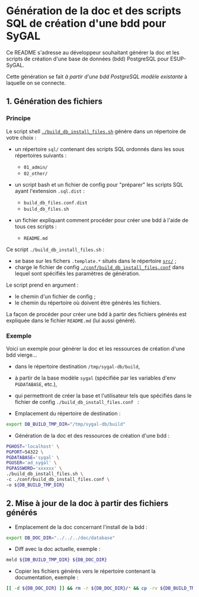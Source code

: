 Génération de la doc et des scripts SQL de création d'une bdd pour SyGAL
========================================================================

Ce README s'adresse au développeur souhaitant générer la doc et les scripts de création d'une base de données (bdd)
PostgreSQL pour ESUP-SyGAL. 

Cette génération se fait *à partir d'une bdd PostgreSQL modèle existante* à laquelle on se connecte.

## 1. Génération des fichiers

### Principe

Le script shell [`./build_db_install_files.sh`](build_db_install_files.sh) génère dans un répertoire de votre choix :

  - un répertoire `sql/` contenant des scripts SQL ordonnés dans les sous répertoires suivants :
    - `01_admin/`
    - `02_other/`
      
  - un script bash et un fichier de config pour "préparer" les scripts SQL ayant l'extension `.sql.dist` :    
    - `build_db_files.conf.dist`
    - `build_db_files.sh`
    
  - un fichier expliquant comment procéder pour créer une bdd à l'aide de tous ces scripts :
    - `README.md`

Ce script `./build_db_install_files.sh` :
  - se base sur les fichers `.template.*` situés dans le répertoire [`src/`](src) ;
  - charge le fichier de config [`./conf/build_db_install_files.conf`](conf/build_db_install_files.conf)
    dans lequel sont spécifiés les paramètres de génération.

Le script prend en argument :
  - le chemin d'un fichier de config ;
  - le chemin du répertoire où doivent être générés les fichiers.

La façon de procéder pour créer une bdd à partir des fichiers générés est expliquée dans le fichier
`README.md` (lui aussi généré).

### Exemple

Voici un exemple pour générer la doc et les ressources de création d'une bdd vierge...
  - dans le répertoire destination `/tmp/sygal-db/build`,
  - à partir de la base modèle `sygal` (spécifiée par les variables d'env `PGDATABASE`, etc.),
  - qui permettront de créer la base et l'utilisateur tels que spécifiés dans le fichier de config 
    `./build_db_install_files.conf ` :

- Emplacement du répertoire de destination :

```bash
export DB_BUILD_TMP_DIR="/tmp/sygal-db/build"
```

- Génération de la doc et des ressources de création d'une bdd :

```bash
PGHOST='localhost' \
PGPORT=54322 \
PGDATABASE='sygal' \
PGUSER='ad_sygal' \
PGPASSWORD='xxxxxx' \
./build_db_install_files.sh \
-c ./conf/build_db_install_files.conf \
-o ${DB_BUILD_TMP_DIR}
```


## 2. Mise à jour de la doc à partir des fichiers générés

- Emplacement de la doc concernant l'install de la bdd :

```bash
export DB_DOC_DIR="../../../doc/database"
```

- Diff avec la doc actuelle, exemple :

```bash
meld ${DB_BUILD_TMP_DIR} ${DB_DOC_DIR}
```

- Copier les fichiers générés vers le répertoire contenant la documentation, exemple :

```bash
[[ -d ${DB_DOC_DIR} ]] && rm -r ${DB_DOC_DIR}/* && cp -rv ${DB_BUILD_TMP_DIR}/* ${DB_DOC_DIR}/
```

